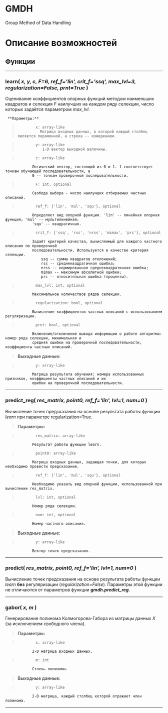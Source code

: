 # GMDH
Group Method of Data Handling

# Описание возможностей

##  Функции

---

### **learn(** *x, y, c, F=6, ref_f='lin', crit_f='ssq', max_lvl=3, regularization=False, prnt=True* **)**

Оценивание коэффициентов опорных функций методом наименьших квадратов и селекция *F* наилучших на каждом 
ряду селекции, число которых задаётся параметром *max_lvl*.

     **Параметры:** 

>             x: array-like
>               Матрица входных данных, в которой каждый столбец является переменной, а строка -- измерением.   
                
>             y: array-like
>                1-D вектор выходной величины.
                
>             c: array-like
                Логический вектор, состоящий из 0 и 1. 1 соответствует точкам обучающей последовательности, а
                0 -- точкам проверочной последовательности.
                
>             F: int, optional
                Свобода выбора - число наилучших отбираемых частных описаний.
                
>             ref_f: {'lin', 'mul', 'squ'}, optional
                Определяет вид опорной функции. 'lin' -- линейная опорная функция; 'mul' -- мультилинейная;
                'squ' -- квадратичная.
                
>             crit_f: {'ssq', 'rss', 'nrss', 'mimax', 'prc'}, optional
                Задаёт критерий качества, вычисляемый для каждого частного описания по проверочной 
                последовательности. Используется в качестве критерия селекции.
                    ssq -- сумма квадратов отклонений;
                    rss -- среднеквадратичная ошибка;
                    nrss -- нормированная среднеквадратичная ошибка;
                    mimax -- максимум абсолютной ошибки;
                    prc -- относительная ошибка (проценты).
                
>             max_lvl: int, optional
                Максимальное количествов рядов селекции.
                
>             regularization: bool, optional
                Вычисление коэффициентов частных описаний с использованием регуляризации.
                
>             prnt: bool, optional
                Включение/отключение вывода информации о работе алгоритма: номер ряда селекции, минимальная и 
                средняя ошибки на проверочной последовательности, коэффициенты частных описаний.

>    **Выходные данные:**

>             y: array-like
                Матрица результата обучения: номера использованных признаков, коэффициенты частных описаний и их
                ошибки на проверочной последовательности.
    
---    

### **predict_reg(** *res_matrix, point0, ref_f='lin', lvl=1, num=0* **)**

Вычисление точек предсказания на основе результата работы функции *learn* при параметре regularization=True.

>    **Параметры:**

>             res_matrix: array-like
                Результат работы функции learn.
                
>             point0: array-like
                Матрица входных данных, задающая точки, для которых необходимо провести предсказание.
                
>             ref_f: {'lin', 'mul', 'squ'}, optional
                Необходимо указать вид опорной функции, использованной при вычислении res_matrix.
                
>             lvl: int, optional
                Номер ряда селекции.
                
>             num: int, optional
                Номер частного описания.
                
>    **Выходные данные:**

>             y: array-like
                Вектор точек предсказания.
                
---

### **predict(** *res_matrix, point0, ref_f='lin', lvl=1, num=0* **)**

Вычисление точек предсказания на основе результата работы функции *learn* **без** регуляризации (*regularization=False*). Параметры этой функции не отличаются от параметров функции ***gmdh.predict_reg***.

---

### **gabor(** *x, m* **)**

Генерирование полинома Колмогорова-Габора из матрицы данных $X$ (за исключением свободного члена).

>    **Параметры:**

>             x: array-like
                2-D матрица входных данных.
                
>             m: int
                Стпень полинома.
                    
>    **Выходные данные:**

>             y: array-like
                2-D матрица, каждый столбец которой отражает член полинома.        

---
